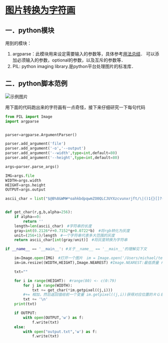 # [图片转换为字符画](https://www.shiyanlou.com/courses/370)

## 一．python模块
用到的模块：
1. argparse：此模块用来设定需要输入的参数等，具体参考[用法总结](https://blog.csdn.net/yuyushikuan/article/details/79729660)．
可以添加必须输入的参数，optional的参数，以及互斥的参数等．
2. PIL: python imaging library.是python平台处理图片的标准库．

## 二．python脚本范例
![示例图片](http://labfile.oss.aliyuncs.com/courses/370/ascii_dora.png)

用下面的代码跑出来的字符画有一点奇怪，接下来仔细研究一下每句代码
```python
from PIL import Image
import argparse


parser=argparse.ArgumentParser()

parser.add_argument('file')
parser.add_argument('-o','--output')
parser.add_argument('--width',type=int,default=80)
parser.add_argument('--height',type=int,default=80)

args=parser.parse_args()

IMG=args.file
WIDTH=args.width
HEIGHT=args.height
OUTPUT=args.output

ascii_char = list("$@B%8&WM#*oahkbdpqwmZO0QLCJUYXzcvunxrjft/\|()1{}[]?-_+~<>i!lI;:,\"^`'. ")


def get_char(r,g,b,alpha=256):
	if alpha==0:
		return ''
	length=len(ascii_char)　#字符串的长度
	gray=int(0.2126*r+0.7152*g+0.0722*b)　#将rgb转化为灰度
	unit=(256+1)/length　#一个字符串代表多大范围的灰度
	return ascii_char[int(gray/unit)]　#将灰度转换为字符串

if __name__ == '__main__': #关于__name__ == '__main__'的理解见下文

	im=Image.open(IMG)　#打开一个图片　im = Image.open('/Users/michael/test.jpg')写上自己的路径
	im=im.resize((WIDTH,HEIGHT),Image.NEAREST) #Image.NEAREST:最低质量 resize可以进行图片的缩放，可以自定义输入和输出文件以及缩放比例

	txt=""

	for i in range(HEIGHT):　#range(80) <- c(0:79)
		for j in range(WIDTH): 
			txt += get_char(*im.getpixel((j,i))) 
		#+= 相加，然后返回值给前一个变量 im.getpixel((j,i))获得对应位置的ＲＧＢＡ值
		txt += '\n'
	print(txt)

	if OUTPUT:
		with open(OUTPUT,'w') as f:
			f.write(txt)
	else:
		with open("output.txt",'w') as f:
			f.write(txt)
      
```



























